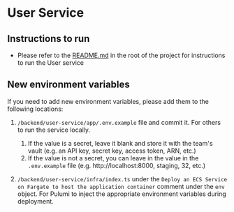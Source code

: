 # User Service

## Instructions to run

- Please refer to the [README.md](../README.md) in the root of the project for instructions to run the User service

## New environment variables

If you need to add new environment variables, please add them to the following locations:

1. `/backend/user-service/app/.env.example` file and commit it. For others to run the service locally.

   1. If the value is a secret, leave it blank and store it with the team's vault (e.g. an API key, secret key, access token, ARN, etc.)
   2. If the value is not a secret, you can leave in the value in the `.env.example` file (e.g. http://localhost:8000, staging, 32, etc.)

2. `/backend/user-service/infra/index.ts` under the `Deploy an ECS Service on Fargate to host the application container` comment under the `env` object. For Pulumi to inject the appropriate environment variables during deployment.
